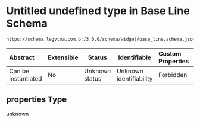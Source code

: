 # Untitled undefined type in Base Line Schema

```txt
https://schema.legytma.com.br/3.0.0/schema/widget/base_line.schema.json#/properties
```




| Abstract            | Extensible | Status         | Identifiable            | Custom Properties | Additional Properties | Access Restrictions | Defined In                                                                               |
| :------------------ | ---------- | -------------- | ----------------------- | :---------------- | --------------------- | ------------------- | ---------------------------------------------------------------------------------------- |
| Can be instantiated | No         | Unknown status | Unknown identifiability | Forbidden         | Allowed               | none                | [base_line.schema.json\*](../schema/widget/base_line.schema.json) |

## properties Type

unknown

